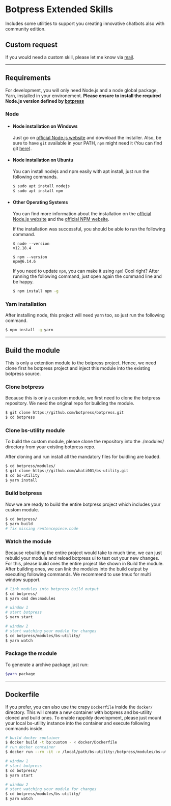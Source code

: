 # Botpress Extended Skills

Includes some utilities to support you creating innovative chatbots also with community edition.

## Custom request

If you would need a custom skill, please let me know via [mail](andreas.karner@student.tugraz.at).

---
## Requirements

For development, you will only need Node.js and a node global package, Yarn, installed in your environement.
**Please ensure to install the required Node.js version defined by [botpress](https://github.com/botpress/botpress)**

### Node
- #### Node installation on Windows

   Just go on [official Node.js website](https://nodejs.org/) and download the installer.
  Also, be sure to have `git` available in your PATH, `npm` might need it (You can find git [here](https://git-scm.com/)).

- #### Node installation on Ubuntu

  You can install nodejs and npm easily with apt install, just run the following commands.

  ```bash
  $ sudo apt install nodejs
  $ sudo apt install npm
  ```

- #### Other Operating Systems
  You can find more information about the installation on the [official Node.js website](https://nodejs.org/) and the [official NPM website](https://npmjs.org/).

  If the installation was successful, you should be able to run the following command.

  ```
  $ node --version
  v12.18.4

  $ npm --version
  npm@6.14.6
  ```

  If you need to update `npm`, you can make it using `npm`! Cool right? After running the following command, just open again the command line and be happy.

  ```bash
  $ npm install npm -g
  ```

### Yarn installation

After installing node, this project will need yarn too, so just run the following command.
```bash
$ npm install -g yarn
```
---

## Build the module

This is only a extention module to the botpress project. Hence, we need clone first he botpress project and inject this module into the existing botpress source.

### Clone botpress
Because this is only a custom module, we first need to clone the botpress repository. We need the original repo for building the module.

```bash
$ git clone https://github.com/botpress/botpress.git
$ cd botpress
```

### Clone bs-utility module
To build the custom module, please clone the repository into the ./modules/ directory from your existing botpress repo.

After cloning and run install all the mandatory files for buidling are loaded.

```bash
$ cd botpress/modules/
$ git clone https://github.com/whati001/bs-utility.git
$ cd bs-utility
$ yarn install
```

### Build botpress
Now we are ready to build the entire botpress project which includes your custom module.

```bash
$ cd botpress/
$ yarn build
# fix missing rentencepiece.node

```

### Watch the module
Because rebuilding the entire project would take to much time, we can just rebuild your module and reload botpress ui to test out your new changes. For this, please build ones the entire project like shown in Build the module. After building ones, we can link the modules into the build output by executing following commands. We recommend to use tmux for multi window support.

```bash
# link modules into botpress build output
$ cd botpress/
$ yarn cmd dev:modules

# window 1
# start botpress
$ yarn start

# window 2
# start watching your module for changes
$ cd botpress/modules/bs-utility/
$ yarn watch
```

### Package the module

To generate a archive package just run:
```bash
$yarn package
```

---
## Dockerfile
If you prefer, you can also use the crapy `Dockerfile` inside the `docker/` directory. This will create a new container with botpress and bs-utility cloned and build ones. To enable rappildy development, please just mount your local bs-utility instance into the container and execute following commands inside.


```bash
# build docker container
$ docker build -t bp:custom - < docker/Dockerfile
# run docker container
$ docker run --rm -it -v /local/path/bs-utility:/botpress/modules/bs-utility bp:custom

# window 1
# start botpress
$ cd botpress/
$ yarn start

# window 2
# start watching your module for changes
$ cd botpress/modules/bs-utility/
$ yarn watch
```